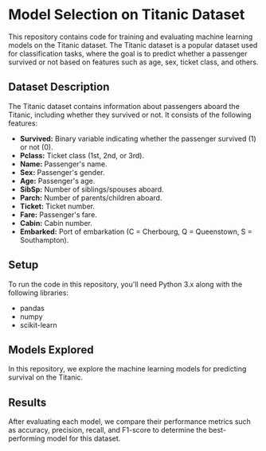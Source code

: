 # Model Selection on Titanic Dataset

This repository contains code for training and evaluating machine learning models on the Titanic dataset. The Titanic dataset is a popular dataset used for classification tasks, where the goal is to predict whether a passenger survived or not based on features such as age, sex, ticket class, and others.

## Dataset Description

The Titanic dataset contains information about passengers aboard the Titanic, including whether they survived or not. It consists of the following features:

- **Survived:** Binary variable indicating whether the passenger survived (1) or not (0).
- **Pclass:** Ticket class (1st, 2nd, or 3rd).
- **Name:** Passenger's name.
- **Sex:** Passenger's gender.
- **Age:** Passenger's age.
- **SibSp:** Number of siblings/spouses aboard.
- **Parch:** Number of parents/children aboard.
- **Ticket:** Ticket number.
- **Fare:** Passenger's fare.
- **Cabin:** Cabin number.
- **Embarked:** Port of embarkation (C = Cherbourg, Q = Queenstown, S = Southampton).

## Setup

To run the code in this repository, you'll need Python 3.x along with the following libraries:

- pandas
- numpy
- scikit-learn

## Models Explored

In this repository, we explore the  machine learning models for predicting survival on the Titanic.

##  Results

After evaluating each model, we compare their performance metrics such as accuracy, precision, recall, and F1-score to determine the best-performing model for this dataset.



